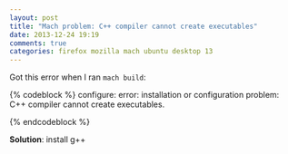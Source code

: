 ```yaml
---
layout: post
title: "Mach problem: C++ compiler cannot create executables"
date: 2013-12-24 19:19
comments: true
categories: firefox mozilla mach ubuntu desktop 13
---
```


Got this error when I ran `mach build`:

{% codeblock %}
configure: error: installation or configuration problem: C++ compiler cannot create executables.

{% endcodeblock %}


**Solution**: install g++
